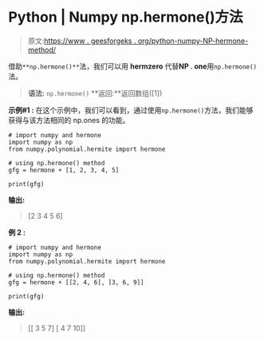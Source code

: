 # Python | Numpy np.hermone()方法

> 原文:[https://www . geesforgeks . org/python-numpy-NP-hermone-method/](https://www.geeksforgeeks.org/python-numpy-np-hermone-method/)

借助`**np.hermone()**`法，我们可以用 **hermzero** 代替**NP . one**用`np.hermone()`法。

> **语法:** `np.hermone()`
> **返回:**返回数组([1])

**示例#1 :**
在这个示例中，我们可以看到，通过使用`np.hermone()`方法，我们能够获得与该方法相同的 np.ones 的功能。

```
# import numpy and hermone
import numpy as np
from numpy.polynomial.hermite import hermone

# using np.hermone() method
gfg = hermone + [1, 2, 3, 4, 5]

print(gfg)
```

**输出:**

> [2 3 4 5 6]

**例 2 :**

```
# import numpy and hermone
import numpy as np
from numpy.polynomial.hermite import hermone

# using np.hermone() method
gfg = hermone + [[2, 4, 6], [3, 6, 9]]

print(gfg)
```

**输出:**

> [[ 3 5 7]
> [ 4 7 10]]
